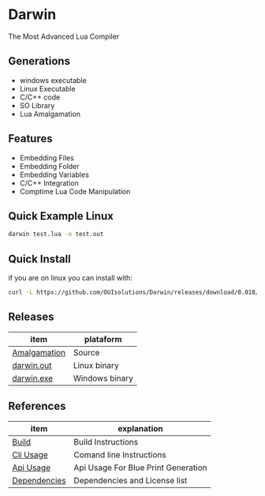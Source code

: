 # Darwin
The Most Advanced Lua Compiler
## Generations
- windows executable
- Linux Executable
- C/C++ code
- SO Library
- Lua Amalgamation

## Features
- Embedding Files
- Embedding Folder
- Embedding Variables
- C/C++ Integration
- Comptime Lua Code Manipulation

## Quick Example Linux
```bash
darwin test.lua -o test.out
```

## Quick Install 
if you are on linux you can install with:
```bash
curl -L https://github.com/OUIsolutions/Darwin/releases/download/0.018/darwin.out -o darwin.out && sudo chmod +x darwin.out &&  sudo  mv darwin.out /usr/bin/darwin
```

## Releases
| item          | plataform |
|-------        |-----------|
| [Amalgamation](https://github.com/OUIsolutions/Darwin/releases/download/0.018/darwin.c)| Source  |
| [darwin.out](https://github.com/OUIsolutions/Darwin/releases/download/0.018/darwin.out)|Linux binary|
| [darwin.exe](https://github.com/OUIsolutions/Darwin/releases/download/0.018/darwin.exe)|Windows binary |



## References

| item          | explanation |
|-------        |-----------|
| [Build](/docs/build.md)| Build Instructions  |
| [Cli Usage](/docs/cli_usage.md)| Comand line Instructions|
| [Api Usage](/docs/api_usage.md)| Api Usage For Blue Print Generation|
| [Dependencies](/docs/dependencies.md)| Dependencies and  License list|
